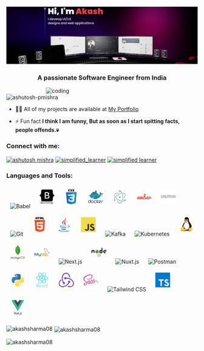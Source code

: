 ![logo](https://github.com/akashsharma08/akashsharma08/blob/main/Banner.png)

<h3 align="center">A passionate Software Engineer from India</h3>

<img align="right" alt="coding" width="400" src="https://user-images.githubusercontent.com/55389276/140866485-8fb1c876-9a8f-4d6a-98dc-08c4981eaf70.gif">

<p align="left"> <img src="https://komarev.com/ghpvc/?username=ashutosh-pmishra&label=Profile%20views&color=0e75b6&style=flat" alt="ashutosh-pmishra" /> </p>

- 👨‍💻 All of my projects are available at [My Portfolio](https://3d-portfolio-hu33.vercel.app/)

- ⚡ Fun fact **I think I am funny, But as soon as I start spitting facts, people offends.💀**

<h3 align="left">Connect with me:</h3>
<p align="left">
<a href="https://linkedin.com/in/akashsharma08" target="blank"><img align="center" src="https://raw.githubusercontent.com/rahuldkjain/github-profile-readme-generator/master/src/images/icons/Social/linked-in-alt.svg" alt="ashutosh mishra" height="30" width="40" /></a>
<a href="https://instagram.com/_polonium8_" target="blank"><img align="center" src="https://raw.githubusercontent.com/rahuldkjain/github-profile-readme-generator/master/src/images/icons/Social/instagram.svg" alt="simplified_learner" height="30" width="40" /></a>
<a href="https://auth.geeksforgeeks.org/user/includepolo" target="blank"><img align="center" src="https://raw.githubusercontent.com/rahuldkjain/github-profile-readme-generator/master/src/images/icons/Social/youtube.svg" alt="simplified learner" height="30" width="40" /></a>
</p>

<h3 align="left">Languages and Tools:</h3>

<img src="https://www.vectorlogo.zone/logos/babeljs/babeljs-icon.svg" alt="Babel" width="40" height="40" style="margin: 10px;">
<img src="https://raw.githubusercontent.com/devicons/devicon/master/icons/bootstrap/bootstrap-plain-wordmark.svg" alt="Bootstrap" width="40" height="40" style="margin: 10px;">
<img src="https://raw.githubusercontent.com/devicons/devicon/master/icons/css3/css3-original-wordmark.svg" alt="CSS3" width="40" height="40" style="margin: 10px;">
<img src="https://raw.githubusercontent.com/devicons/devicon/master/icons/docker/docker-original-wordmark.svg" alt="Docker" width="40" height="40" style="margin: 10px;">
<img src="https://raw.githubusercontent.com/devicons/devicon/master/icons/electron/electron-original.svg" alt="Electron" width="40" height="40" style="margin: 10px;">
<img src="https://raw.githubusercontent.com/devicons/devicon/master/icons/ember/ember-original-wordmark.svg" alt="Ember" width="40" height="40" style="margin: 10px;">
<img src="https://raw.githubusercontent.com/devicons/devicon/master/icons/express/express-original-wordmark.svg" alt="Express" width="40" height="40" style="margin: 10px;">
<img src="https://www.vectorlogo.zone/logos/git-scm/git-scm-icon.svg" alt="Git" width="40" height="40" style="margin: 10px;">
<img src="https://raw.githubusercontent.com/devicons/devicon/master/icons/html5/html5-original-wordmark.svg" alt="HTML5" width="40" height="40" style="margin: 10px;">
<img src="https://raw.githubusercontent.com/devicons/devicon/master/icons/java/java-original.svg" alt="Java" width="40" height="40" style="margin: 10px;">
<img src="https://raw.githubusercontent.com/devicons/devicon/master/icons/javascript/javascript-original.svg" alt="JavaScript" width="40" height="40" style="margin: 10px;">
<img src="https://www.vectorlogo.zone/logos/apache_kafka/apache_kafka-icon.svg" alt="Kafka" width="40" height="40" style="margin: 10px;">
<img src="https://www.vectorlogo.zone/logos/kubernetes/kubernetes-icon.svg" alt="Kubernetes" width="40" height="40" style="margin: 10px;">
<img src="https://raw.githubusercontent.com/devicons/devicon/master/icons/linux/linux-original.svg" alt="Linux" width="40" height="40" style="margin: 10px;">
<img src="https://raw.githubusercontent.com/devicons/devicon/master/icons/mongodb/mongodb-original-wordmark.svg" alt="MongoDB" width="40" height="40" style="margin: 10px;">
<img src="https://raw.githubusercontent.com/devicons/devicon/master/icons/mysql/mysql-original-wordmark.svg" alt="MySQL" width="40" height="40" style="margin: 10px;">
<img src="https://cdn.worldvectorlogo.com/logos/nextjs-2.svg" alt="Next.js" width="40" height="40" style="margin: 10px;">
<img src="https://raw.githubusercontent.com/devicons/devicon/master/icons/nodejs/nodejs-original-wordmark.svg" alt="Node.js" width="40" height="40" style="margin: 10px;">
<img src="https://www.vectorlogo.zone/logos/nuxtjs/nuxtjs-icon.svg" alt="Nuxt.js" width="40" height="40" style="margin: 10px;">
<img src="https://www.vectorlogo.zone/logos/getpostman/getpostman-icon.svg" alt="Postman" width="40" height="40" style="margin: 10px;">
<img src="https://raw.githubusercontent.com/devicons/devicon/master/icons/python/python-original.svg" alt="Python" width="40" height="40" style="margin: 10px;">
<img src="https://raw.githubusercontent.com/devicons/devicon/master/icons/react/react-original-wordmark.svg" alt="React" width="40" height="40" style="margin: 10px;">
<img src="https://raw.githubusercontent.com/devicons/devicon/master/icons/redux/redux-original.svg" alt="Redux" width="40" height="40" style="margin: 10px;">
<img src="https://raw.githubusercontent.com/devicons/devicon/master/icons/sass/sass-original.svg" alt="Sass" width="40" height="40" style="margin: 10px;">
<img src="https://www.vectorlogo.zone/logos/tailwindcss/tailwindcss-icon.svg" alt="Tailwind CSS" width="40" height="40" style="margin: 10px;">
<img src="https://raw.githubusercontent.com/devicons/devicon/master/icons/typescript/typescript-original.svg" alt="TypeScript" width="40" height="40" style="margin: 10px;">
<img src="https://raw.githubusercontent.com/devicons/devicon/master/icons/vuejs/vuejs-original-wordmark.svg" alt="Vue.js" width="40" height="40" style="margin: 10px;">



<p><img align="left" src="https://github-readme-stats.vercel.app/api/top-langs?username=akashsharma08&show_icons=true&locale=en&layout=compact" alt="akashsharma08" /></p>

<p>&nbsp;<img align="center" src="https://github-readme-stats.vercel.app/api?username=akashsharma08&show_icons=true&locale=en" alt="akashsharma08" /></p>

<p><img align="center" src="https://github-readme-streak-stats.herokuapp.com/?user=akashsharma08&" alt="akashsharma08" /></p>
